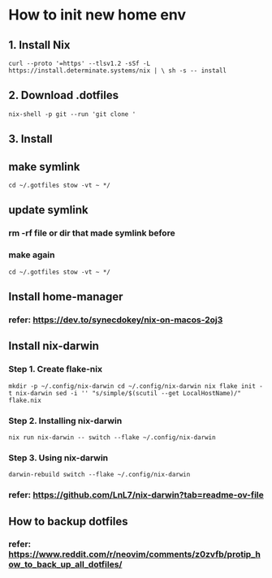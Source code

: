 
# How to init new home env

## 1. Install Nix
`
curl --proto '=https' --tlsv1.2 -sSf -L https://install.determinate.systems/nix | \
  sh -s -- install
`

## 2. Download .dotfiles
`
nix-shell -p git --run 'git clone '
`

## 3. Install

## make symlink
`
cd ~/.gotfiles
stow -vt ~ */
`
## update symlink
### rm -rf file or dir that made symlink before
### make again
`
cd ~/.gotfiles
stow -vt ~ */
`


## Install home-manager
### refer: https://dev.to/synecdokey/nix-on-macos-2oj3

## Install nix-darwin
### Step 1. Create flake-nix
`
mkdir -p ~/.config/nix-darwin
cd ~/.config/nix-darwin
nix flake init -t nix-darwin
sed -i '' "s/simple/$(scutil --get LocalHostName)/" flake.nix
`
### Step 2. Installing nix-darwin
`
nix run nix-darwin -- switch --flake ~/.config/nix-darwin
`
### Step 3. Using nix-darwin
`
darwin-rebuild switch --flake ~/.config/nix-darwin
`
### refer: https://github.com/LnL7/nix-darwin?tab=readme-ov-file

## How to backup dotfiles
### refer: https://www.reddit.com/r/neovim/comments/z0zvfb/protip_how_to_back_up_all_dotfiles/

